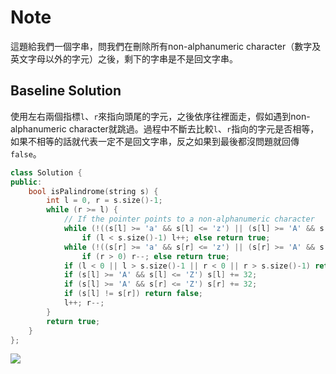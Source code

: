 # Note

這題給我們一個字串，問我們在刪除所有non-alphanumeric character（數字及英文字母以外的字元）之後，剩下的字串是不是回文字串。

## Baseline Solution

使用左右兩個指標`l`、`r`來指向頭尾的字元，之後依序往裡面走，假如遇到non-alphanumeric character就跳過。過程中不斷去比較`l`、`r`指向的字元是否相等，如果不相等的話就代表一定不是回文字串，反之如果到最後都沒問題就回傳`false`。

```cpp
class Solution {
public:
    bool isPalindrome(string s) {
        int l = 0, r = s.size()-1;
        while (r >= l) {
            // If the pointer points to a non-alphanumeric character
            while (!((s[l] >= 'a' && s[l] <= 'z') || (s[l] >= 'A' && s[l] <= 'Z') || (s[l] >= '0' && s[l] <= '9'))) 
                if (l < s.size()-1) l++; else return true;
            while (!((s[r] >= 'a' && s[r] <= 'z') || (s[r] >= 'A' && s[r] <= 'Z') || (s[r] >= '0' && s[r] <= '9'))) 
                if (r > 0) r--; else return true;
            if (l < 0 || l > s.size()-1 || r < 0 || r > s.size()-1) return false;
            if (s[l] >= 'A' && s[l] <= 'Z') s[l] += 32;
            if (s[l] >= 'A' && s[r] <= 'Z') s[r] += 32;
            if (s[l] != s[r]) return false;
            l++; r--;
        }
        return true;
    }
};
```

![](https://i.imgur.com/EVBiSHW.png)
